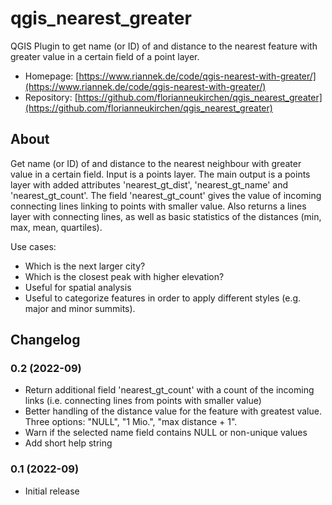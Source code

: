 # qgis_nearest_greater
QGIS Plugin to get name (or ID) of and distance to the nearest feature with greater value in a certain field of a point layer.

- Homepage: [https://www.riannek.de/code/qgis-nearest-with-greater/](https://www.riannek.de/code/qgis-nearest-with-greater/)
- Repository: [https://github.com/florianneukirchen/qgis_nearest_greater](https://github.com/florianneukirchen/qgis_nearest_greater)


## About
Get name (or ID) of and distance to the nearest neighbour with greater value in a certain field. Input is a points layer. 
The main output is a points layer with added attributes 'nearest_gt_dist', 'nearest_gt_name' and 'nearest_gt_count'. The field 'nearest_gt_count' 
gives the value of incoming connecting lines linking to points with smaller value.
Also returns a lines layer with connecting lines, as well as basic statistics of the distances (min, max, mean, quartiles). 

Use cases: 
- Which is the next larger city? 
- Which is the closest peak with higher elevation? 
- Useful for spatial analysis 
- Useful to categorize features in order to apply different styles (e.g. major and minor summits). 

## Changelog
### 0.2 (2022-09)
- Return additional field 'nearest_gt_count' with a count of the incoming links (i.e. connecting lines from points with smaller value)
- Better handling of the distance value for the feature with greatest value. Three options: "NULL", "1 Mio.", "max distance + 1".
- Warn if the selected name field contains NULL or non-unique values
- Add short help string

### 0.1 (2022-09)
- Initial release



